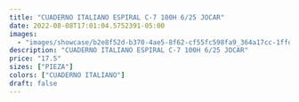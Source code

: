 ```yaml
---
title: "CUADERNO ITALIANO ESPIRAL C-7 100H 6/25 JOCAR"
date: 2022-08-08T17:01:04.5752391-05:00
images:
  - "images/showcase/b2e8f52d-b370-4ae5-8f62-cf55fc598fa9_364a17cc-1ffd-4fee-8252-995f7a2a7b76.webp"
description: "CUADERNO ITALIANO ESPIRAL C-7 100H 6/25 JOCAR"
price: "17.5"
sizes: ["PIEZA"]
colors: ["CUADERNO ITALIANO"]
draft: false
---
```

